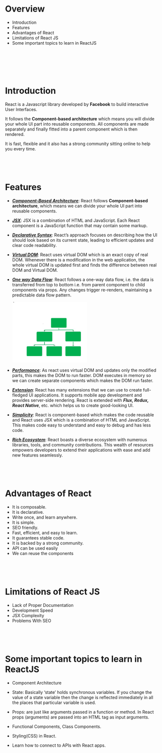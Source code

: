 # Overview

- Introduction
- Features
- Advantages of React
- Limitations of React JS
- Some important topics to learn in ReactJS

&nbsp;

&nbsp;

&nbsp;

# Introduction

React is a Javascript library developed by **Facebook** to build interactive User Interfaces.

It follows the **Component-based architecture** which means you will divide your whole UI part into reusable components. All components are made separately and finally fitted into a parent component which is then rendered.

It is fast, flexible and it also has a strong community sitting online to help you every time.

&nbsp;

&nbsp;

# Features

- <u>***Component-Based Architecture***</u>: React follows **Component-based architecture**, which means we can divide your whole UI part into reusable components.

- <u>***JSX***</u>: JSX is a combination of HTML and JavaScript. Each React component is a JavaScript function that may contain some markup.

- <u>***Declarative Syntax***</u>: React’s approach focuses on describing how the UI should look based on its current state, leading to efficient updates and clear code readability.

- <u>***Virtual DOM***</u>: React uses virtual DOM which is an exact copy of real DOM. Whenever there is a modification in the web application, the whole virtual DOM is updated first and finds the difference between real DOM and Virtual DOM.

- <u>***One way Data Flow***</u>: React follows a one-way data flow, i.e. the data is transferred from top to bottom i.e. from parent component to child components via props. Any changes trigger re-renders, maintaining a predictable data flow pattern.

    <img src='../../assets/one-way-data-flow.jfif' height="200px">

- <u>***Performance***</u>: As react uses virtual DOM and updates only the modified parts, this makes the DOM to run faster. DOM executes in memory so we can create separate components which makes the DOM run faster.

- <u>***Extension***</u>: React has many extensions that we can use to create full-fledged UI applications. It supports mobile app development and provides server-side rendering. React is extended with ***Flux, Redux, React Native***, etc. which helps us to create good-looking UI.

- <u>***Simplicity***</u>: React is component-based which makes the code reusable and React uses JSX which is a combination of HTML and JavaScript. This makes code easy to understand and easy to debug and has less code.

- <u>***Rich Ecosystem***</u>: React boasts a diverse ecosystem with numerous libraries, tools, and community contributions. This wealth of resources empowers developers to extend their applications with ease and add new features seamlessly.

&nbsp;

&nbsp;

# Advantages of React

- It is composable.
- It is declarative.
- Write once, and learn anywhere.
- It is simple.
- SEO friendly.
- Fast, efficient, and easy to learn.
- It guarantees stable code.
- It is backed by a strong community.
- API can be used easily
- We can reuse the components

&nbsp;

&nbsp;

# Limitations of React JS

- Lack of Proper Documentation
- Development Speed
- JSX Complexity
- Problems With SEO

&nbsp;

&nbsp;

# Some important topics to learn in ReactJS

- Component Architecture

- State: Basically ‘state’ holds synchronous variables. If you change the value of a state variable then the change is reflected immediately in all the places that particular variable is used.

- Props: are just like arguments passed in a function or method. In React props (arguments) are passed into an HTML tag as input arguments.

- Functional Components, Class Components.

- Styling(CSS) in React.

- Learn how to connect to APIs with React apps.

&nbsp;

&nbsp;

&nbsp;

&nbsp;

&nbsp;

&nbsp;

&nbsp;

&nbsp;

&nbsp;

&nbsp;
